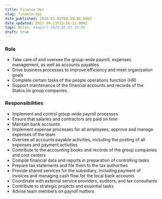 ```yaml
---
title: Finance Ops
slug: finance-ops
date_published: 2018-01-02T09:29:00.000Z
date_updated: 2021-09-13T13:16:11.000Z
tags: Roles, #Import 2023-01-03 20:04
draft: true
---
```


### Role

- Take care of and oversee the group-wide payroll, expenses management, as well as accounts payables
- Drive business processes to improve efficiency and meet organization goals
- Complete certain tasks of the people operations function (HR)
- Support maintenance of the financial accounts and records of the Status.im group companies.

### Responsibilities

- Implement and control group-wide payroll processes
- Ensure that salaries and contractors are paid on time
- Maintain bank accounts
- Implement expense processes for all employees; approve and manage expenses of the team
- Oversee all accounts payable activities, including the posting of all expenses and payment activities
- Contribute to the accounting books and records of the group companies and cost centers
- Compile financial data and reports in preparation of controlling tasks
- Prepare tax statements and file them to the tax authorities
- Provide shared services for the subsidiary, including payment of invoices and managing cash flow for the local bank accounts
- Coordinate with external service providers, auditors, and tax consultants
- Contribute to strategic projects and essential tasks
- Advise team members on payroll matters
